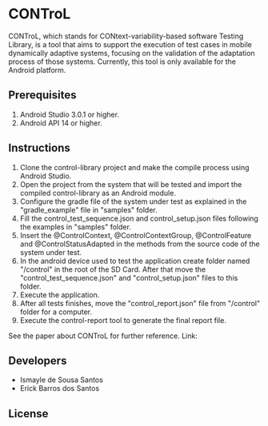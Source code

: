 # CONTroL

CONTroL, which stands for CONtext-variability-based software Testing Library, is a tool that aims to support the execution of test cases in mobile dynamically adaptive systems, focusing on the validation of the adaptation process of those systems. Currently, this tool is only available for the Android platform.

## Prerequisites
1. Android Studio 3.0.1 or higher.
2. Android API 14 or higher.

## Instructions
1. Clone the control-library project and make the compile process using Android Studio.
2. Open the project from the system that will be tested and import the compiled control-library as an Android module.
3. Configure the gradle file of the system under test as explained in the "gradle_example" file in "samples" folder.
4. Fill the control_test_sequence.json and control_setup.json files following the examples in "samples" folder.
5. Insert the @ControlContext, @ControlContextGroup, @ControlFeature and @ControlStatusAdapted in the methods from the source code of the system under test.
6. In the android device used to test the application create folder named "/control" in the root of the SD Card. After that move the "control_test_sequence.json" and "control_setup.json" files to this folder.
7. Execute the application.
8. After all tests finishes, move the "control_report.json" file from "/control" folder for a computer.
9. Execute the control-report tool to generate the final report file.

See the paper about CONTroL for further reference. Link:

## Developers
* Ismayle de Sousa Santos
* Erick Barros dos Santos

## License